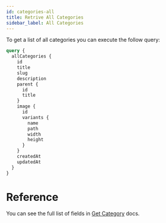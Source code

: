 ```yaml
---
id: categories-all
title: Retrive All Categories
sidebar_label: All Categories
---
```


To get a list of all categories you can execute the follow query:

```graphql
query {
  allCategories {
    id
    title
    slug
    description
    parent {
      id
      title
    }
    image {
      id
      variants {
        name
        path
        width
        height
      }
    }
    createdAt
    updatedAt
  }
}
```

# Reference

You can see the full list of fields in [Get Category](categories-get.md#reference) docs.
